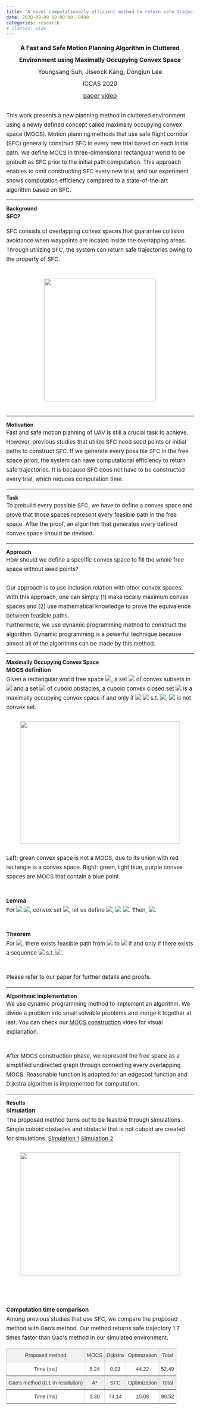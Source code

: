 ```yaml
---
title: "A novel computationally efficient method to return safe trajectories"
date: 2020-09-09 00:00:00 -0400
categories: research
# classes: wide
---
```


<div style="font-size: medium; line-height: 2em;">
<center><strong> A Fast and Safe Motion Planning Algorithm in Cluttered Environment using Maximally Occupying Convex Space</strong> <br>
  Youngsang Suh, Jiseock Kang, Dongjun Lee <br>
  ICCAS 2020 <br>
  <a href="/assets/pdf/A fast and safe motion planning algorithm in cluttered environment using maximally occupying convex space.pdf" target="_blank">paper</a> <a href="https://youtu.be/USFbCB9flEY" target="_blank">video</a> <br> </center>
</div>

<div style="font-size: 15px; line-height: 25px;">
<br>
This work presents a new planning method in cluttered environment using a newly defined concept called maximally occupying convex space (MOCS). Motion planning methods that use safe flight corridor (SFC) generally construct SFC in every new trial based on each initial path. We define MOCS in three-dimensional rectangular world to be prebuilt as SFC prior to the initial path computation. This approach enables to omit constructing SFC every new trial, and our experiment shows computation efficiency compared to a state-of-the-art algorithm based on SFC. <br>
 
</div>

<hr class="one">
<strong> Background </strong><br>

<div style="font-size: 15px; line-height: 25px;">
<strong>SFC? </strong> <br>

SFC consists of overlapping convex spaces that guarantee collision avoidance when waypoints are located inside the overlapping areas. Through utilizing SFC, the system can return safe trajectories owing to the property of SFC. <br><br>

<center><img src="/assets/images/SFC_.png" border="0" width="300" height="330"/> </center> <br>
</div>

<hr class="one">
<strong> Motivation </strong> <br>

<div style="font-size: 15px; line-height: 25px;"> 
Fast and safe motion planning of UAV is still a crucial task to achieve. However, previous studies that utilize SFC need seed points or initial paths to construct SFC. If we generate every possible SFC in the free space priori, the system can have computational efficiency to return safe trajectories. It is because SFC does not have to be constructed every trial, which reduces computation time. <br>
</div>

<hr class="one">
<strong> Task </strong> <br>

<div style="font-size: 15px; line-height: 25px;">
To prebuild every possible SFC, we have to define a convex space and prove that those spaces represent every feasible path in the free space. After the proof, an algorithm that generates every defined convex space should be devised. <br>

</div>

<hr class="one">
<strong> Approach </strong> <br>
 
<div style="font-size: 15px; line-height: 25px;">
How should we define a specific convex space to fill the whole free space without seed points? <br> <br>
Our approach is to use inclusion relation with other convex spaces. With this approach, one can simply (1) make locally maximum convex spaces and (2) use mathematical knowledge to prove the equivalence between feasible paths.

<br>
Furthermore, we use dynamic programming method to construct the algorithm. Dynamic programming is a powerful technique because almost all of the algorithms can be made by this method. <br>
</div>

<hr class="one">
<strong> Maximally Occupying Convex Space </strong> <br>

<div style="font-size: 15px; line-height: 25px;">
<strong>MOCS definition </strong> <br>
Given a rectangular world free space <img src="http://latex.codecogs.com/svg.latex?\mathbb{W}"/>, a set <img src="http://latex.codecogs.com/svg.latex?\mathbb{C}"/> of convex subsets in <img src="http://latex.codecogs.com/svg.latex?\mathbb{W}"/> and a set <img src="http://latex.codecogs.com/svg.latex?\mathbb{O}"/> of cuboid obstacles, a cuboid convex closed set <img src="http://latex.codecogs.com/svg.latex?C"/> is a maximally occupying convex space if and only if <img src="http://latex.codecogs.com/svg.latex?~\forall c \in"/> <img src="http://latex.codecogs.com/svg.latex?\mathbb{C}"/> s.t. <img src="http://latex.codecogs.com/svg.latex?c \not\subset C"/>, <img src="http://latex.codecogs.com/svg.latex?c \cup C"/> is not convex set. <br><br>

<center><img src="/assets/images/MOCS example.jpg" border="0" width="430" height="330"/> </center> <br>
Left: green convex space is not a MOCS, due to its union with red rectangle is a convex space. Right: green, light blue, purple convex spaces are MOCS that contain a blue point. <br><br>

<strong>Lemma </strong> <br>
For <img src="http://latex.codecogs.com/svg.latex?x \in"/> <img src="http://latex.codecogs.com/svg.latex?\text{int}(\mathbb{W})"/>, convex set <img src="http://latex.codecogs.com/svg.latex?S \subset \mathbb{W}"/>, let us define <img src="http://latex.codecogs.com/svg.latex?d_S(x) = min \{\| x-y \| ~|~ y \in \partial S \}"/>, <img src="http://latex.codecogs.com/svg.latex?D(x) = max\{ d_C(x) ~|~ x \in"/> <img src="http://latex.codecogs.com/svg.latex?\text{int}(C), ~ C \in M \}"/>. Then, <img src="http://latex.codecogs.com/svg.latex?D(x) > 0"/>. <br><br>

<strong>Theorem </strong> <br>
For <img src="http://latex.codecogs.com/svg.latex?\forall{x, y} \in \text{int}(\mathbb{W})"/>, there exists feasible path from <img src="http://latex.codecogs.com/svg.latex?x"/> to <img src="http://latex.codecogs.com/svg.latex?y"/> if and only if there exists a sequence <img src="http://latex.codecogs.com/svg.latex?\mathbb{C} = \{C_1, C_2, ... ~, C_n\}"/> s.t. <img src="http://latex.codecogs.com/svg.latex?x \in C_1, y \in C_n, C_i \in M, \text{int}(C_i) \cap \text{int}(C_{i+1}) \neq \phi"/>. <br><br>

Please refer to our paper for further details and proofs.
</div>
  
<hr class="one">
<strong> Algorithmic Implementation </strong> <br>

<div style="font-size: 15px; line-height: 25px;">
We use dynamic programming method to implement an algorithm. We divide a problem into small solvable problems and merge it together at last. You can check our <a href="https://youtu.be/USFbCB9flEY" target="_blank">MOCS construction</a> video for visual explanation. <br><br>
  
After MOCS construction phase, we represent the free space as a simplified undirected graph through connecting every overlapping MOCS. Reasonable function is adopted for an edgecost  function and Dijkstra algorithm is implemented for computation. <br>

</div>

<hr class="one">
<strong> Results </strong> <br>

<div style="font-size: 15px; line-height: 25px;">
<strong> Simulation </strong> <br>
The proposed method turns out to be feasible through simulations. Simple cuboid obstacles and obstacle that is not cuboid are created for simulations. <a href="https://youtu.be/HF0Jnxxzqnk" target="_blank">Simulation 1</a> <a href="https://youtu.be/v_M_JT0jAIw" target="_blank">Simulation 2</a>   
  <br><br>
<center><img src="/assets/images/Simulationpath.png" border="0" width="430" height="330"/> </center>
  
<br><br>

<strong> Computation time comparison </strong> <br>
Among previous studies that use SFC, we compare the proposed method with Gao’s method. Our method returns safe trajectory 1.7 times faster than Gao's method in our simulated environment.<br> 

<center> <style type="text/css">
.tg  {border-collapse:collapse;border-color:#ccc;border-spacing:0;}
.tg td{background-color:#fff;border-color:#ccc;border-style:solid;border-width:1px;color:#333;
  font-family:Arial, sans-serif;font-size:14px;overflow:hidden;padding:10px 5px;word-break:normal;}
.tg th{background-color:#f0f0f0;border-color:#ccc;border-style:solid;border-width:1px;color:#333;
  font-family:Arial, sans-serif;font-size:14px;font-weight:normal;overflow:hidden;padding:10px 5px;word-break:normal;}
.tg .tg-yj5y{background-color:#efefef;border-color:inherit;text-align:center;vertical-align:top}
.tg .tg-c3ow{border-color:inherit;text-align:center;vertical-align:top}
</style>
<table class="tg">
<thead>
  <tr>
    <th class="tg-c3ow">Proposed method</th>
    <th class="tg-c3ow">MOCS</th>
    <th class="tg-c3ow">Dijkstra</th>
    <th class="tg-c3ow">Optimization</th>
    <th class="tg-c3ow">Total</th>
  </tr>
</thead>
<tbody>
  <tr>
    <td class="tg-c3ow">Time (ms)</td>
    <td class="tg-c3ow">8.24</td>
    <td class="tg-c3ow">0.03</td>
    <td class="tg-c3ow">44.22</td>
    <td class="tg-c3ow">52.49</td>
  </tr>
  <tr>
    <td class="tg-yj5y">Gao's method (0.1 m resolution)</td>
    <td class="tg-yj5y">A*</td>
    <td class="tg-yj5y">SFC</td>
    <td class="tg-yj5y">Optimization</td>
    <td class="tg-yj5y">Total</td>
  </tr>
  <tr>
    <td class="tg-c3ow">Time (ms)</td>
    <td class="tg-c3ow">1.30</td>
    <td class="tg-c3ow">74.14</td>
    <td class="tg-c3ow">15.08</td>
    <td class="tg-c3ow">90.52</td>
  </tr>
</tbody>
</table> </center>


